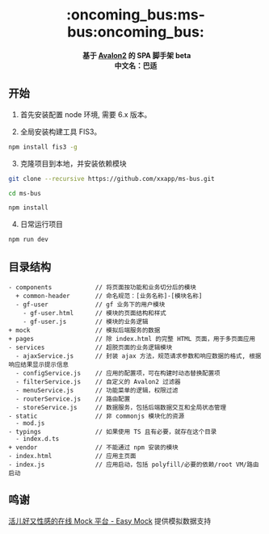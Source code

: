 <h1 align="center">:oncoming_bus:ms-bus:oncoming_bus:</h1>

<div align="center">
  <strong>基于 <a href="https://github.com/RubyLouvre/avalon">Avalon2</a> 的 SPA 脚手架 beta</strong>
</div>
<div align="center">
  <strong>中文名：巴适</strong>
</div>


## 开始

1. 首先安装配置 node 环境, 需要 6.x 版本。

2. 全局安装构建工具 FIS3。
  ``` bash
  npm install fis3 -g
  ```
3. 克隆项目到本地，并安装依赖模块
  ``` bash
  git clone --recursive https://github.com/xxapp/ms-bus.git
  
  cd ms-bus
  
  npm install
  ```
4. 日常运行项目
  ``` bash
  npm run dev
  ```

## 目录结构

```
- components            // 将页面按功能和业务切分后的模块
  + common-header       // 命名规范：[业务名称]-[模块名称]
  - gf-user             // gf 业务下的用户模块
    - gf-user.html      // 模块的页面结构和样式
    - gf-user.js        // 模块的业务逻辑
+ mock                  // 模拟后端服务的数据
+ pages                 // 除 index.html 的完整 HTML 页面，用于多页面应用
- services              // 超脱页面的业务逻辑模块
  - ajaxService.js      // 封装 ajax 方法，规范请求参数和响应数据的格式, 根据响应结果显示提示信息
  - configService.js    // 应用的配置项，可在构建时动态替换配置项
  - filterService.js    // 自定义的 Avalon2 过滤器
  - menuService.js      // 功能菜单的逻辑，权限过滤
  - routerService.js    // 路由配置
  - storeService.js     // 数据服务，包括后端数据交互和全局状态管理
- static                // 非 commonjs 模块化的资源
  - mod.js
- typings               // 如果使用 TS 且有必要，就存在这个目录
  - index.d.ts
+ vendor                // 不能通过 npm 安装的模块
- index.html            // 应用主页面
- index.js              // 应用启动，包括 polyfill/必要的依赖/root VM/路由启动
```

## 鸣谢

[活儿好又性感的在线 Mock 平台 - Easy Mock](https://www.easy-mock.com/) 提供模拟数据支持
